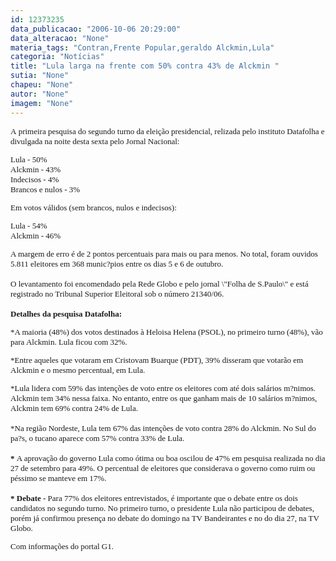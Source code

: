 ```yaml
---
id: 12373235
data_publicacao: "2006-10-06 20:29:00"
data_alteracao: "None"
materia_tags: "Contran,Frente Popular,geraldo Alckmin,Lula"
categoria: "Notícias"
title: "Lula larga na frente com 50% contra 43% de Alckmin "
sutia: "None"
chapeu: "None"
autor: "None"
imagem: "None"
---
```

<p><FONT face=Verdana size=2></p>
<p><P>A&nbsp;primeira pesquisa do segundo turno da eleição presidencial, relizada pelo instituto Datafolha e divulgada na noite desta sexta pelo Jornal Nacional:</P></p>
<p><P>Lula - 50%<BR>Alckmin - 43%<BR>Indecisos - 4%<BR>Brancos e nulos - 3%</P></p>
<p><P>Em votos válidos (sem brancos, nulos e indecisos):</P></p>
<p><P>Lula -&nbsp;54%<BR>Alckmin - 46%</P></p>
<p><P>A margem de erro é de 2 pontos percentuais para mais ou para menos. No total, foram ouvidos 5.811 eleitores em 368 munic?pios entre os dias 5 e 6 de outubro.<BR><BR>O levantamento foi encomendado pela Rede Globo e pelo jornal \"Folha de S.Paulo\" e está registrado no Tribunal Superior Eleitoral sob o número 21340/06. <BR><BR><STRONG>Detalhes da pesquisa Datafolha:</STRONG></P></p>
<p><P>*A maioria (48%) dos votos destinados&nbsp;à Heloisa Helena (PSOL), no primeiro turno (48%), vão para Alckmin. Lula ficou com 32%. </P></p>
<p><P>*Entre aqueles que votaram em Cristovam Buarque (PDT), 39% disseram que votarão em Alckmin e o mesmo percentual, em Lula.</P><B></p>
<p><P></B>*Lula lidera com 59% das intenções de voto entre os eleitores com até dois salários m?nimos. Alckmin tem 34% nessa faixa. No entanto, entre os que ganham mais de 10 salários m?nimos, Alckmin tem 69% contra 24% de Lula.<BR><BR>*Na região Nordeste,&nbsp;Lula tem 67% das intenções de voto contra 28% do Alckmin. No Sul do pa?s,&nbsp;o tucano&nbsp;aparece com 57% contra 33% de Lula.<BR><BR><B>* </B>A aprovação do governo Lula como ótima ou boa oscilou de 47% em pesquisa realizada no dia 27 de setembro para 49%. O percentual de eleitores que considerava o governo como ruim ou péssimo se manteve em 17%.<BR><BR><B>* Debate - </B>Para 77% dos eleitores entrevistados, é importante que o debate entre os dois candidatos no segundo turno. No primeiro turno, o presidente Lula não participou de debates, porém já confirmou presença no debate do domingo na TV Bandeirantes e no do dia 27, na TV Globo.</P></p>
<p><P>Com informações do portal G1.</P></FONT> </p>
